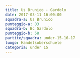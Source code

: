 ```yaml
---
title: Us Brunico - Gardolo
date: 2017-03-11 16:00:00
squadra-a: Us Brunico
punteggio-a: 83
squadra-b: Bc Gardolo
punteggio-b: 58
partite/squadra: under-15-16-17
luogo: Handelsoberschuele
categoria: under 15
---
```

